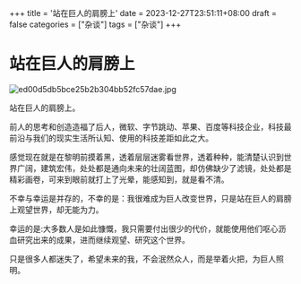+++
title = '站在巨人的肩膀上'
date = 2023-12-27T23:51:11+08:00
draft = false
categories = ["杂谈"]
tags = ["杂谈"]
+++


# 站在巨人的肩膀上




![ed00d5db5bce25b2b304bb52fc57dae.jpg](https://www.pnglog.com/dyAG9f.jpg)




站在巨人的肩膀上。

前人的思考和创造造福了后人，微软、字节跳动、苹果、百度等科技企业，科技最前沿与我们的现实生活所认知、使用的科技差距如此之大。




感觉现在就是在黎明前摸着黑，透着层层迷雾看世界，透着种种，能清楚认识到世界广阔，建筑宏伟，处处都是通向未来的壮阔蓝图，却仿佛缺少了滤镜，处处都是精彩画卷，可来到眼前就打上了光晕，能感知到，就是看不清。




不幸与幸运是并存的，不幸的是：我很难成为巨人改变世界，只是站在巨人的肩膀上观望世界，却无能为力。

幸运的是:大多数人是如此慷慨，我只需要付出很少的代价，就能使用他们呕心沥血研究出来的成果，进而继续观望、研究这个世界。




只是很多人都迷失了，希望未来的我，不会泯然众人，而是举着火把，为巨人照明。